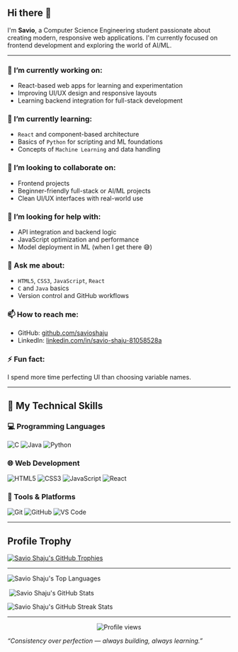 ## Hi there 👋

I'm **Savio**, a Computer Science Engineering student passionate about creating modern, responsive web applications. I'm currently focused on frontend development and exploring the world of AI/ML.

<!--
**savioshaju/savioshaju** is a ✨ _special_ ✨ repository because its `README.md` (this file) appears on your GitHub profile.
-->

---

### 🔭 I’m currently working on:
- React-based web apps for learning and experimentation
- Improving UI/UX design and responsive layouts
- Learning backend integration for full-stack development

### 🌱 I’m currently learning:
- `React` and component-based architecture
- Basics of `Python` for scripting and ML foundations
- Concepts of `Machine Learning` and data handling

### 👯 I’m looking to collaborate on:
- Frontend projects
- Beginner-friendly full-stack or AI/ML projects
- Clean UI/UX interfaces with real-world use

### 🤔 I’m looking for help with:
- API integration and backend logic
- JavaScript optimization and performance
- Model deployment in ML (when I get there 😅)

### 💬 Ask me about:
- `HTML5`, `CSS3`, `JavaScript`, `React`
- `C` and `Java` basics
- Version control and GitHub workflows

### 📫 How to reach me:
- GitHub: [github.com/savioshaju](https://github.com/savioshaju)  
- LinkedIn: [linkedin.com/in/savio-shaju-81058528a](https://www.linkedin.com/in/savio-shaju-81058528a)

### ⚡ Fun fact:
I spend more time perfecting UI than choosing variable names.

---

## 🚀 My Technical Skills

### 💻 Programming Languages  
![C](https://img.shields.io/badge/C-00599C?style=for-the-badge&logo=c&logoColor=white)
![Java](https://img.shields.io/badge/Java-ED8B00?style=for-the-badge&logo=java&logoColor=white)
![Python](https://img.shields.io/badge/Python%20(basic)-3776AB?style=for-the-badge&logo=python&logoColor=white)

### 🌐 Web Development  
![HTML5](https://img.shields.io/badge/HTML5-E34F26?style=for-the-badge&logo=html5&logoColor=white)
![CSS3](https://img.shields.io/badge/CSS3-1572B6?style=for-the-badge&logo=css3&logoColor=white)
![JavaScript](https://img.shields.io/badge/JavaScript-F7DF1E?style=for-the-badge&logo=javascript&logoColor=black)
![React](https://img.shields.io/badge/React-20232A?style=for-the-badge&logo=react&logoColor=61DAFB)

### 🔧 Tools & Platforms  
![Git](https://img.shields.io/badge/Git-F05032?style=for-the-badge&logo=git&logoColor=white)
![GitHub](https://img.shields.io/badge/GitHub-181717?style=for-the-badge&logo=github&logoColor=white)
![VS Code](https://img.shields.io/badge/VS_Code-007ACC?style=for-the-badge&logo=visual-studio-code&logoColor=white)


---

## Profile Trophy
<p align="left"> <a href="https://github.com/ryo-ma/github-profile-trophy"><img src="https://github-profile-trophy.vercel.app/?username=savioshaju" alt="Savio Shaju's GitHub Trophies" /></a> </p>

---
<p><img align="center" src="https://github-readme-stats.vercel.app/api/top-langs?username=savioshaju&show_icons=true&locale=en&layout=compact&bg_color=0d1117&title_color=30A3DC&text_color=FFFFFF&icon_color=30A3DC" alt="Savio Shaju's Top Languages" /></p>

<p>&nbsp;<img align="center" src="https://github-readme-stats.vercel.app/api?username=savioshaju&show_icons=true&locale=en&bg_color=0d1117&title_color=30A3DC&text_color=FFFFFF&icon_color=30A3DC" alt="Savio Shaju's GitHub Stats" /></p>

<p><img align="center" src="https://github-readme-streak-stats.herokuapp.com/?user=savioshaju&theme=github_dark" alt="Savio Shaju's GitHub Streak Stats" /></p>

---

<p align="center"> <img src="https://komarev.com/ghpvc/?username=savioshaju&label=Profile%20views&color=0e75b6&style=flat" alt="Profile views" /> </p>


_“Consistency over perfection — always building, always learning.”_
